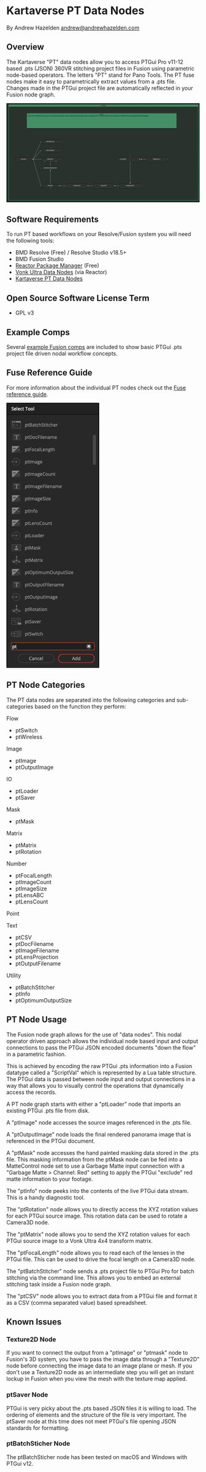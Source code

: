 # Kartaverse PT Data Nodes

By Andrew Hazelden <andrew@andrewhazelden.com>

## Overview

The Kartaverse "PT" data nodes allow you to access PTGui Pro v11-12 based .pts (JSON) 360VR stitching project files in Fusion using parametric node-based operators. The letters "PT" stand for Pano Tools. The PT fuse nodes make it easy to parametrically extract values from a .pts file. Changes made in the PTGui project file are automatically reflected in your Fusion node graph.

![FBX Export](docs/images/comp-Demo-PT-FBX-Camera.png)

## Software Requirements

To run PT based workflows on your Resolve/Fusion system you will need the following tools:

- BMD Resolve (Free) / Resolve Studio v18.5+
- BMD Fusion Studio
- [Reactor Package Manager](https://www.steakunderwater.com/wesuckless/viewtopic.php?f=32&t=3067) (Free)
- [Vonk Ultra Data Nodes](https://gitlab.com/AndrewHazelden/Vonk) (via Reactor)
- [Kartaverse PT Data Nodes](https://github.com/Kartaverse/PT-Data-Nodes-Docs)

## Open Source Software License Term

- GPL v3

## Example Comps

Several [example Fusion comps](https://kartaverse.github.io/PT-Data-Nodes-Docs/#/examples) are included to show basic PTGui .pts project file driven nodal workflow concepts.

## Fuse Reference Guide

For more information about the individual PT nodes check out the [Fuse reference guide](https://kartaverse.github.io/PT-Data-Nodes-Docs/#/fuses).

![Select Tool](docs/images/tip-selecttool.png)

## PT Node Categories

The PT data nodes are separated into the following categories and sub-categories based on the function they perform:

Flow
- ptSwitch
- ptWireless

Image
- ptImage
- ptOutputImage

IO
- ptLoader
- ptSaver

Mask
- ptMask

Matrix
- ptMatrix
- ptRotation

Number
- ptFocalLength
- ptImageCount
- ptImageSize
- ptLensABC
- ptLensCount

Point

Text
- ptCSV
- ptDocFilename
- ptImageFilename
- ptLensProjection
- ptOutputFilename

Utility
- ptBatchStitcher
- ptInfo
- ptOptimumOutputSize


## PT Node Usage

The Fusion node graph allows for the use of "data nodes". This nodal operator driven approach allows the individual node based input and output connections to pass the PTGui JSON encoded documents "down the flow" in a parametric fashion.

This is achieved by encoding the raw PTGui .pts information into a Fusion datatype called a "ScriptVal" which is represented by a Lua table structure. The PTGui data is passed between node input and output connections in a way that allows you to visually control the operations that dynamically access the records.

A PT node graph starts with either a "ptLoader" node that imports an existing PTGui .pts file from disk.

A "ptImage" node accesses the source images referenced in the .pts file.

A "ptOutputImage" node loads the final rendered panorama image that is referenced in the PTGui document.

A "ptMask" node accesses the hand painted masking data stored in the .pts file. This masking information from the ptMask node can be fed into a MatteControl node set to use a Garbage Matte input connection with a "Garbage Matte > Channel: Red" setting to apply the PTGui "exclude" red matte information to your footage.

The "ptInfo" node peeks into the contents of the live PTGui data stream. This is a handy diagnostic tool.

The "ptRotation" node allows you to directly access the XYZ rotation values for each PTGui source image. This rotation data can be used to rotate a Camera3D node.

The "ptMatrix" node allows you to send the XYZ rotation values for each PTGui source image to a Vonk Ultra 4x4 transform matrix.

The "ptFocalLength" node allows you to read each of the lenses in the PTGui file. This can be used to drive the focal length on a Camera3D node.

The "ptBatchStitcher" node sends a .pts project file to PTGui Pro for batch stitching via the command line. This allows you to embed an external stitching task inside a Fusion node graph.

The "ptCSV" node allows you to extract data from a PTGui file and format it as a CSV (comma separated value) based spreadsheet.

## Known Issues

### Texture2D Node

If you want to connect the output from a "ptImage" or "ptmask" node to Fusion's 3D system, you have to pass the image data through a "Texture2D" node before connecting the image data to an image plane or mesh. If you don't use a Texture2D node as an intermediate step you will get an instant lockup in Fusion when you view the mesh with the texture map applied.

### ptSaver Node

PTGui is very picky about the .pts based JSON files it is willing to load. The ordering of elements and the structure of the file is very important. The ptSaver node at this time does not meet PTGui's file opening JSON standards for formatting.

### ptBatchSticher Node

The ptBatchSticher node has been tested on macOS and Windows with PTGui v12.
